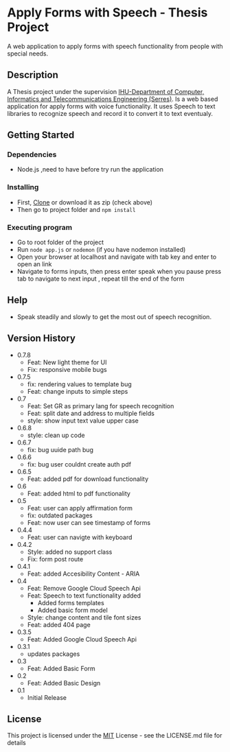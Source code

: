 # Apply Forms with Speech - Thesis Project

A web application to apply forms with speech functionality from people with special needs.

## Description

A Thesis project under the supervision [IHU-Department of Computer, Informatics and Telecommunications Engineering (Serres)](http://ict.ihu.gr/). Is a web based application for apply forms with voice functionality. It uses Speech to text libraries to recognize speech and record it to convert it to text eventualy.

## Getting Started

### Dependencies

* Node.js ,need to have before try run the application

### Installing

* First, [Clone](https://github.com/TsolosT/Thesis-Project.git)  or  download it as zip (check above)
* Then go to project folder  and `npm install `
### Executing program

* Go to root folder of the project
* Run `node app.js` or `nodemon` (if you have nodemon installed)
* Open your browser at localhost and navigate with tab key and enter to open an link 
* Navigate to forms inputs, then press enter speak when you pause press tab to navigate to next input , repeat till the end of the form

## Help

* Speak steadily and slowly to get the most out of speech recognition.

## Version History

* 0.7.8
    * Feat: New light theme for UI
    * Fix: responsive mobile bugs
* 0.7.5
    * fix:  rendering values to template bug
    * Feat: change inputs to simple steps
* 0.7
    * Feat: Set GR as primary lang for speech recognition
    * Feat: split date and address to multiple fields
    * style: show input text value upper case
* 0.6.8
    * style: clean up code
* 0.6.7
    * fix: bug uuide path bug
* 0.6.6
    * fix: bug user couldnt create auth pdf
* 0.6.5
    * Feat: added  pdf for download functionality
* 0.6
    * Feat: added html to pdf functionality
* 0.5
    * Feat: user can apply affirmation form 
    * fix: outdated packages
    * Feat: now user can see timestamp of forms
* 0.4.4
    * Feat: user can navigte with keyboard 
* 0.4.2
    * Style: added no support class 
    * Fix: form post route
* 0.4.1
    * Feat: added Accesibility Content - ARIA
* 0.4
    * Feat: Remove Google Cloud Speech Api
    * Feat: Speech to text functionality added
        - Added forms templates
        - Added basic form model
    * Style: change content and tile  font sizes
    * Feat: added 404 page   
* 0.3.5
    * Feat: Added Google Cloud Speech Api
* 0.3.1
    * updates packages
* 0.3
    * Feat: Added Basic Form
* 0.2
    * Feat: Added Basic Design 
* 0.1
    * Initial Release
## License

This project is licensed under the [MIT](https://github.com/TsolosT/Thesis-Project/blob/main/LICENSE) License - see the LICENSE.md file for details
